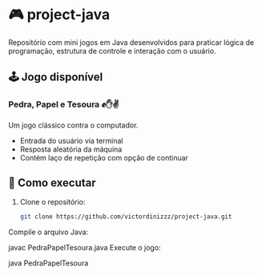 # 🎮 project-java

Repositório com mini jogos em Java desenvolvidos para praticar lógica de programação, estrutura de controle e interação com o usuário.

## 🕹️ Jogo disponível

### Pedra, Papel e Tesoura ✊✋✌️

Um jogo clássico contra o computador.

- Entrada do usuário via terminal
- Resposta aleatória da máquina
- Contém laço de repetição com opção de continuar

## 📂 Como executar

1. Clone o repositório:
   ```bash
   git clone https://github.com/victordinizzz/project-java.git

Compile o arquivo Java:

javac PedraPapelTesoura.java
Execute o jogo:



java PedraPapelTesoura
